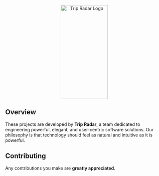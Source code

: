 <p align="center">
  <img width="150" height="300" alt="Trip Radar Logo" src="https://github.com/user-attachments/assets/21610cac-defd-4313-a864-052b11ec4d07" />
</p>


##  Overview

These projects are developed by **Trip Radar**, a team dedicated to engineering powerful, elegant, and user-centric software solutions. Our philosophy is that technology should feel as natural and intuitive as it is powerful.

##  Contributing

Any contributions you make are **greatly appreciated**.

